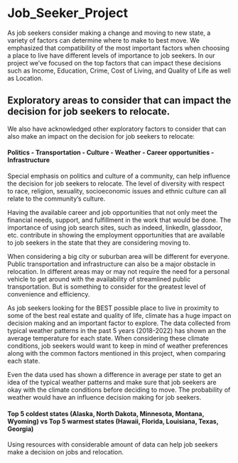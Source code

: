 # Job_Seeker_Project

As job seekers consider making a change and moving to new state, a variety of factors can determine where to make to best move. We emphasized that compatibility of the most important factors when choosing a place to live have different levels of importance to job seekers. In our project we’ve focused on the top factors that can impact these decisions such as Income, Education, Crime, Cost of Living, and Quality of Life as well as Location.

## Exploratory areas to consider that can impact the decision for job seekers to relocate. 

We also have acknowledged other exploratory factors to consider that can also make an impact on the decision for job seekers to relocate:
#### Politics - Transportation - Culture - Weather - Career opportunities - Infrastructure
Special emphasis on politics and culture of a community, can help influence the decision for job seekers to relocate. The level of diversity with respect to race, religion, sexuality, socioeconomic issues and ethnic culture can all relate to the community’s culture. 

Having the available career and job opportunities that not only meet the financial needs, support, and fulfillment in the work that would be done. The importance of using job search sites, such as indeed, linkedIn, glassdoor, etc. contribute in showing the employment opportunities that are available to job seekers in the state that they are considering moving to.

When considering a big city or suburban area will be different for everyone. Public transportation and infrastructure can also be a major obstacle in relocation. In different areas may or may not require the need for a personal vehicle to get around with the availability of streamlined public transportation. But is something to consider for the greatest level of convenience and efficiency.

As job seekers looking for the BEST possible place to live in proximity to some of the best real estate and quality of life, climate has a huge impact on decision making and an important factor to explore. 
The data collected from typical weather patterns in the past 5 years (2018-2022) has shown an the average temperature for each state. When considering these climate conditions, job seekers would want to keep in mind of weather preferences along with the common factors mentioned in this project, when comparing each state.

Even the data used has shown a difference in average per state to get an idea of the typical weather patterns and make sure that job seekers are okay with the climate conditions before deciding to move. The probability of weather would have an influence decision making for job seekers.

#### Top 5 coldest states (Alaska, North Dakota, Minnesota, Montana, Wyoming) vs Top 5 warmest states (Hawaii, Florida, Louisiana, Texas, Georgia)

Using resources with considerable amount of data can help job seekers make a decision on jobs and relocation.
